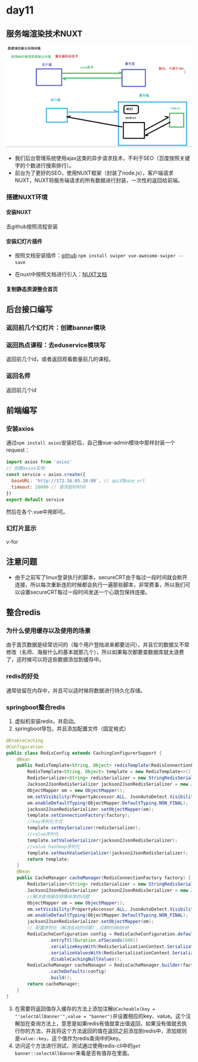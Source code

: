 # day11
## 服务端渲染技术NUXT
![](/截图/截屏2020-05-16%2010.14.05.png)
- 我们后台管理系统使用ajax这类的异步请求技术，不利于SEO（百度按照关键字的个数进行搜索排行）。
- 前台为了更好的SEO，使用NUXT框架（封装了node.js），客户端请求NUXT，NUXT将服务端请求的所有数据进行封装，一次性的返回给前端。

### 搭建NUXT环境
#### 安装NUXT
去github按照流程安装
#### 安装幻灯片插件
- 按照文档安装插件：[github](https://github.com/surmon-china/vue-awesome-swiper)
`npm install swiper vue-awesome-swiper --save`

- 在nuxt中按照文档进行引入：[NUXT文档](https://nuxtjs.org/guide/plugins)
#### 复制静态资源整合首页

## 后台接口编写
### 返回前几个幻灯片：创建banner模块

### 返回热点课程：去eduservice模块写
返回前几个id，或者返回观看数量前几的课程。

### 返回名师
返回前几个id

## 前端编写
### 安装axios
通过`npm install axios`安装好后，自己像vue-admin模块中那样封装一个request：
```js
import axios from 'axios'
// 创建axios实例
const service = axios.create({
  baseURL: 'http://172.16.65.10:80', // api的base_url
  timeout: 20000 // 请求超时时间
})
export default service
```
然后在各个.vue中用即可。

### 幻灯片显示
v-for

## 注意问题
- 由于之前写了linux登录执行的脚本，secureCRT由于每过一段时间就会断开连接，所以每次重新连的时候都会执行一遍那些脚本，非常费事，所以我们可以设置secureCRT每过一段时间发送一个心跳包保持连接。

## 整合redis
### 为什么使用缓存以及使用的场景
由于首页数据是经常访问的（每个用户登陆进来都要访问），并且它的数据又不常修改（名师、海报什么的基本就那几个），所以如果每次都要查数据库就太浪费了，这时候可以将这些数据添加到缓存中。
### redis的好处
通常驻留在内存中，并且可以适时候将数据进行持久化存储。
### springboot整合redis
1. 虚拟机安装redis，并启动。
2. springboot导包，并且添加配置文件（固定格式）
```java
@EnableCaching
@Configuration
public class RedisConfig extends CachingConfigurerSupport {
    @Bean
    public RedisTemplate<String, Object> redisTemplate(RedisConnectionFactory factory) {
        RedisTemplate<String, Object> template = new RedisTemplate<>();
        RedisSerializer<String> redisSerializer = new StringRedisSerializer();
        Jackson2JsonRedisSerializer jackson2JsonRedisSerializer = new Jackson2JsonRedisSerializer(Object.class);
        ObjectMapper om = new ObjectMapper();
        om.setVisibility(PropertyAccessor.ALL, JsonAutoDetect.Visibility.ANY);
        om.enableDefaultTyping(ObjectMapper.DefaultTyping.NON_FINAL);
        jackson2JsonRedisSerializer.setObjectMapper(om);
        template.setConnectionFactory(factory);
        //key序列化方式
        template.setKeySerializer(redisSerializer);
        //value序列化
        template.setValueSerializer(jackson2JsonRedisSerializer);
        //value hashmap序列化
        template.setHashValueSerializer(jackson2JsonRedisSerializer);
        return template;
    }
    @Bean
    public CacheManager cacheManager(RedisConnectionFactory factory) {
        RedisSerializer<String> redisSerializer = new StringRedisSerializer();
        Jackson2JsonRedisSerializer jackson2JsonRedisSerializer = new Jackson2JsonRedisSerializer(Object.class);
        //解决查询缓存转换异常的问题
        ObjectMapper om = new ObjectMapper();
        om.setVisibility(PropertyAccessor.ALL, JsonAutoDetect.Visibility.ANY);
        om.enableDefaultTyping(ObjectMapper.DefaultTyping.NON_FINAL);
        jackson2JsonRedisSerializer.setObjectMapper(om);
        // 配置序列化（解决乱码的问题）,过期时间600秒
        RedisCacheConfiguration config = RedisCacheConfiguration.defaultCacheConfig()
                .entryTtl(Duration.ofSeconds(600))
                .serializeKeysWith(RedisSerializationContext.SerializationPair.fromSerializer(redisSerializer))
                .serializeValuesWith(RedisSerializationContext.SerializationPair.fromSerializer(jackson2JsonRedisSerializer))
                .disableCachingNullValues();
        RedisCacheManager cacheManager = RedisCacheManager.builder(factory)
                .cacheDefaults(config)
                .build();
        return cacheManager;
    }
}
```
3. 在需要将返回值存入缓存的方法上添加注解`@Cacheable(key = "'selectAllBanner'",value = "banner")`并设置相应的key、value。这个注解加在查询方法上，意思是如果redis有值就拿出值返回，如果没有值就去执行你的方法，并且将这个方法返回的值在返回之前添加到redis中，添加规则是`value::key`，这个值作为redis查询中的key。
4. 访问这个方法进行测试，测试通过使用redis-cli中的`get banner::selectAllBanner`来看是否有值存在里面。

